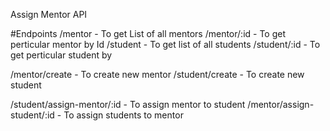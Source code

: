 Assign Mentor API

#Endpoints
/mentor - To get List of all mentors
/mentor/:id - To get perticular mentor by Id
/student - To get list of all students
/student/:id - To get perticular student by 

/mentor/create - To create new mentor
/student/create - To create new student

/student/assign-mentor/:id - To assign mentor to student
/mentor/assign-student/:id - To assign students to mentor